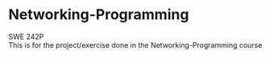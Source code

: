 # Networking-Programming
SWE 242P   
This is for the project/exercise done in the Networking-Programming course
